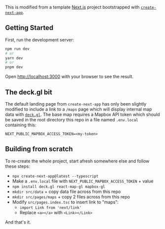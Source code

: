 This is modified from a template [Next.js](https://nextjs.org/) project bootstrapped with [`create-next-app`](https://github.com/vercel/next.js/tree/canary/packages/create-next-app).

## Getting Started

First, run the development server:

```bash
npm run dev
# or
yarn dev
# or
pnpm dev
```

Open [http://localhost:3000](http://localhost:3000) with your browser to see the result.

## The deck.gl bit

The default landing page from `create-next-app` has only been slightly modified
to include a link to a `/maps` page which will display internal map data with
[`deck.gl`](https://deck.gl). The base map requires a Mapbox API token which
should be saved in the root directory this repo in a file named `.env.local`
containing this:

```
NEXT_PUBLIC_MAPBOX_ACCESS_TOKEN=<my-token>
```

## Building from scratch

To re-create the whole project, start afresh somewhere else and follow these steps:

- `npx create-next-app@latest --typescript`
- Make a `.env.local` file with `NEXT_PUBLIC_MAPBOX_ACCESS_TOKEN` + value
- `npm install deck.gl react-map-gl mapbox-gl`
- `mkdir src/data` + copy data file across from this repo
- `mkdir src/pages/maps` + copy 2 files across from this repo
- Modify `src/pages.index.tsc` to insert link to "maps":
    - `import Link from 'next/link'`
    - Replace `<a></a>` with `<Link></Link>`

And that's it.
